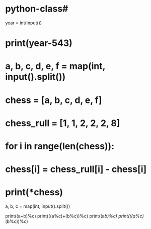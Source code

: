 # python-class# 
year = int(input())
# print(year-543)

# a, b, c, d, e, f = map(int, input().split())
#
# chess = [a, b, c, d, e, f]
#
# chess_rull = [1, 1, 2, 2, 2, 8]
#
# for i in range(len(chess)):
#
#     chess[i] = chess_rull[i] - chess[i]
#
# print(*chess)

a, b, c = map(int, input().split())

print((a+b)%c)
print(((a%c)+(b%c))%c)
print((a*b)%c)
print(((a%c)*(b%c))%c)
